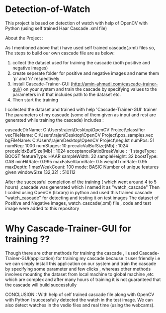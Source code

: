 # Detection-of-Watch
This project is based on detection of watch with help of OpenCV with Python (using self trained Haar Cascade .xml file) 

About the Project :

As I mentioned above that i have used self trained cascade(.xml) files 
so, The steps to build our own cascade file are as below:
 1) collect the dataset used for training the cascade (both positive and negative images)
 2) create seperate folder for positive and negative images and name them 'p' and 'n' respectively
 3) install Cascade-Trainer-GUI (http://amin-ahmadi.com/cascade-trainer-gui/) on your system and train the cascade by specifying values to the parameters in it
  that includes path to the dataset etc.
 4) Then start the training
 
 I collected the dataset and trained with help 'Cascade-Trainer-GUI' trainer 
The parameters of my cascade (some of them given as input and rest are generated while training the cascade) includes :

cascadeDirName: C:\Users\rajen\Desktop\OpenCV Project\classifier
vecFileName: C:\Users\rajen\Desktop\OpenCV Project\pos_samples.vec
bgFileName: C:\Users\rajen\Desktop\OpenCV Project\neg.lst
numPos: 51
numNeg: 1000
numStages: 10
precalcValBufSize[Mb] : 1024
precalcIdxBufSize[Mb] : 1024
acceptanceRatioBreakValue : -1
stageType: BOOST
featureType: HAAR
sampleWidth: 32
sampleHeight: 32
boostType: GAB
minHitRate: 0.995
maxFalseAlarmRate: 0.5
weightTrimRate: 0.95
maxDepth: 1
maxWeakCount: 100
mode: BASIC
Number of unique features given windowSize [32,32] : 510112
 
After the successful completion of the training ( which went around 4 to 5 hours) ,cascade was generated which i named it as "watch_cascade"
Then I coded using OpenCV (library) in python and used this trained cascade "watch_cascade" for detecting and testing it on test images
The dataset of Positive and Negative images, watch_cascade(.xml) file , code and test image were added to this repository
 
 
# Why Cascade-Trainer-GUI for training ??
Though there are other methods for training the cascade , I used Cascade-Trainer-GUI(application) for training my cascade because it user friendly i.e we can simply install this application on our system and train the cascade by specifying some parameter and few clicks , whereas other methods involves mounting the dataset from local machine to global machine ,etc which are complex and after many hours of training it is not guaranteed that the cascade will build successfully


CONCLUSION :
With help of self trained cascade file along with OpenCV with Python I successfully detected the watch in the test image.
We can also detect  watches in the vedio files and real time (using the webcams).
    
